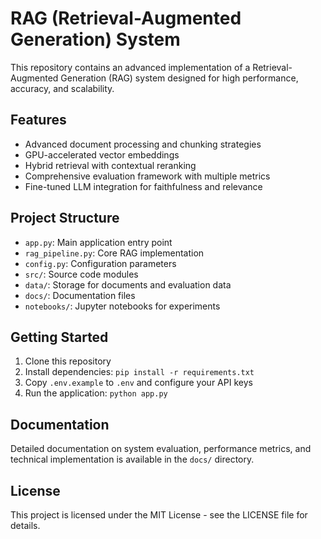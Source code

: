 # RAG (Retrieval-Augmented Generation) System

This repository contains an advanced implementation of a Retrieval-Augmented Generation (RAG) system designed for high performance, accuracy, and scalability.

## Features

- Advanced document processing and chunking strategies
- GPU-accelerated vector embeddings
- Hybrid retrieval with contextual reranking
- Comprehensive evaluation framework with multiple metrics
- Fine-tuned LLM integration for faithfulness and relevance

## Project Structure

- `app.py`: Main application entry point
- `rag_pipeline.py`: Core RAG implementation
- `config.py`: Configuration parameters
- `src/`: Source code modules
- `data/`: Storage for documents and evaluation data
- `docs/`: Documentation files
- `notebooks/`: Jupyter notebooks for experiments

## Getting Started

1. Clone this repository
2. Install dependencies: `pip install -r requirements.txt`
3. Copy `.env.example` to `.env` and configure your API keys
4. Run the application: `python app.py`

## Documentation

Detailed documentation on system evaluation, performance metrics, and technical implementation is available in the `docs/` directory.

## License

This project is licensed under the MIT License - see the LICENSE file for details. 
